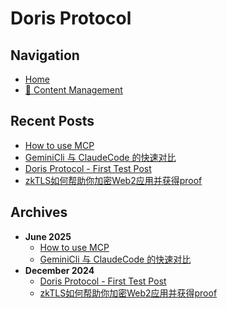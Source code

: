 # Doris Protocol

## Navigation

- [Home](/)
- [📝 Content Management](/admin.html)

## Recent Posts

- [How to use MCP](posts/2025/06/2025-06-25-how-to-use-mcp.md)
- [GeminiCli 与 ClaudeCode 的快速对比](posts/2025/06/2025-06-26-geminicli-claudecode-.md)
- [Doris Protocol - First Test Post](posts/2024/12/2024-12-26-first-test-post.md)
- [zkTLS如何帮助你加密Web2应用并获得proof](posts/2024/12/2024-12-27-zktls-help-encrypt-web2-apps-get-proof.md)

## Archives

- **June 2025**
  - [How to use MCP](posts/2025/06/2025-06-25-how-to-use-mcp.md)
  - [GeminiCli 与 ClaudeCode 的快速对比](posts/2025/06/2025-06-26-geminicli-claudecode-.md)
- **December 2024**
  - [Doris Protocol - First Test Post](posts/2024/12/2024-12-26-first-test-post.md)
  - [zkTLS如何帮助你加密Web2应用并获得proof](posts/2024/12/2024-12-27-zktls-help-encrypt-web2-apps-get-proof.md)
